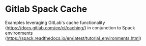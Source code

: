 # Gitlab Spack Cache

Examples leveraging GitLab's cache functionality (https://docs.gitlab.com/ee/ci/caching/) in conjunction to Spack environments (https://spack.readthedocs.io/en/latest/tutorial_environments.html)

